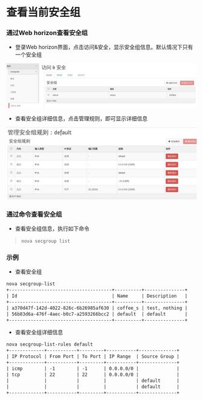 # 查看当前安全组

### 通过Web horizon查看安全组

* 登录Web horizon界面，点击访问&安全，显示安全组信息。默认情况下只有一个安全组

![Security_List](../Picture/security_list1.jpg)

* 查看安全组详细信息，点击管理规则，即可显示详细信息

![Security_List](../Picture/security_list2.jpg)


### 通过命令查看安全组

* 查看安全组信息，执行如下命令

> ```nova secgroup list```

### 示例

* 查看安全组

```
nova secgroup-list
+--------------------------------------+----------+---------------+
| Id                                   | Name     | Description   |
+--------------------------------------+----------+---------------+
| a370d47f-142d-4022-826c-6b26985af630 | coffee_s | test, nothing |
| 56b83d6a-476f-4aec-b0c7-a2593266bcc2 | default  | default       |
+--------------------------------------+----------+---------------+
```
* 查看安全组详细信息

```
nova secgroup-list-rules default
+-------------+-----------+---------+-----------+--------------+
| IP Protocol | From Port | To Port | IP Range  | Source Group |
+-------------+-----------+---------+-----------+--------------+
| icmp        | -1        | -1      | 0.0.0.0/0 |              |
| tcp         | 22        | 22      | 0.0.0.0/0 |              |
|             |           |         |           | default      |
|             |           |         |           | default      |
+-------------+-----------+---------+-----------+--------------+
```
